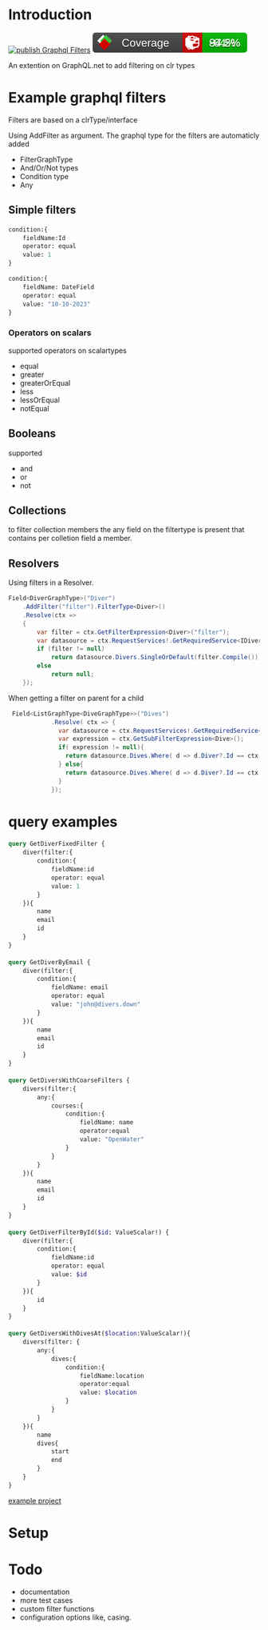 # Introduction

[![publish Graphql Filters](https://github.com/TitaniumIT/graphql-filters/actions/workflows/publishpackage.yml/badge.svg)](https://github.com/TitaniumIT/graphql-filters/actions/workflows/publishpackage.yml)
[![coverage](docs/coverage/badge_combined.svg)](docs/SummaryGithub.md)

An extention on GraphQL.net to add filtering on clr types

# Example graphql filters

Filters are based on a clrType/interface

Using AddFilter as argument.  The graphql type for the filters are automaticly added

* FilterGraphType<typename>
* And/Or/Not types
* Condition type
* Any

## Simple filters 

```graphql
condition:{
    fieldName:Id
    operator: equal
    value: 1
}
```

```graphql
condition:{
    fieldName: DateField
    operator: equal
    value: "10-10-2023" 
}
```
### Operators on scalars
supported operators on scalartypes
* equal
* greater
* greaterOrEqual
* less
* lessOrEqual
* notEqual

 
## Booleans
supported 
* and
* or 
* not

## Collections
to filter collection members the any field on the filtertype is present
that contains per colletion field a member.

## Resolvers

Using filters in a Resolver.  

```csharp
Field<DiverGraphType>("Diver")
    .AddFilter("filter").FilterType<Diver>()
    .Resolve(ctx =>
    {
        var filter = ctx.GetFilterExpression<Diver>("filter");
        var datasource = ctx.RequestServices!.GetRequiredService<IDivers>();
        if (filter != null)
            return datasource.Divers.SingleOrDefault(filter.Compile());
        else
            return null;
    });
```

When getting a filter on parent for a child
```csharp
 Field<ListGraphType<DiveGraphType>>("Dives")
            .Resolve( ctx => {
              var datasource = ctx.RequestServices!.GetRequiredService<IDives>();
              var expression = ctx.GetSubFilterExpression<Dive>();
              if( expression != null){
                return datasource.Dives.Where( d => d.Diver?.Id == ctx.Source.Id).Where(expression.Compile());
              } else{
                return datasource.Dives.Where( d => d.Diver?.Id == ctx.Source.Id);
              }
            });
```

# query examples

```graphql
query GetDiverFixedFilter {
    diver(filter:{
        condition:{
            fieldName:id
            operator: equal
            value: 1
        }
    }){
        name
        email
        id
    }
}

query GetDiverByEmail {
    diver(filter:{
        condition:{
            fieldName: email
            operator: equal
            value: "john@divers.down"
        }
    }){
        name
        email
        id
    }
}

query GetDiversWithCoarseFilters {
    divers(filter:{
        any:{
            courses:{
                condition:{
                    fieldName: name
                    operator:equal
                    value: "OpenWater"
                }
            }
        }
    }){
        name
        email
        id
    }
}

query GetDiverFilterById($id: ValueScalar!) {
    diver(filter:{
        condition:{
            fieldName:id
            operator: equal
            value: $id
        }
    }){
        id
    }
}

query GetDiversWithDivesAt($location:ValueScalar!){
    divers(filter: {
        any:{
            dives:{
                condition:{
                    fieldName:location
                    operator:equal
                    value: $location
                }
            }
        }
    }){
        name
        dives{
            start
            end
        }
    }
}
```
[example project](https://dev.azure.com/Titanium-IT/TitaniumIT.GraphQL.Tools/_git/TitaniumIT.GraphQL.Filters?path=/src/GraphQL.Filters/GraphQL.Filters.Examples)


# Setup



# Todo

* documentation
* more test cases
* custom filter functions
* configuration options like, casing.

